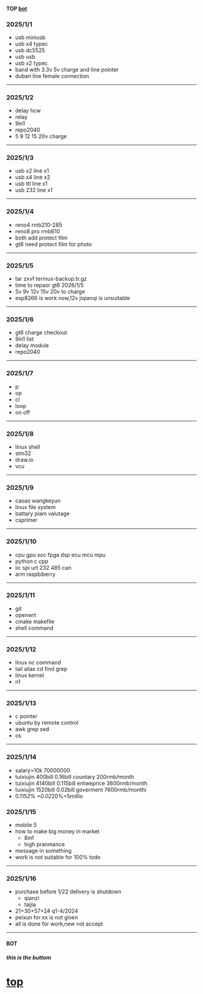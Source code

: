 #### TOP [bot](#bot)

### 2025/1/1
- usb miniusb
- usb x4 typec
- usb dc5525
- usb usb
- usb x2 typec
- band with 3.3v 5v charge and line pointer
- duban line  female connection
---
### 2025/1/2
- delay hcw
- relay
- 9in1
- repo2040
- 5 9 12 15 20v charge
---
### 2025/1/3
- usb x2 line x1
- usb x4 line x2
- usb ttl line x1
- usb 232 line x1
---
### 2025/1/4
- reno4 rmb210-285
- reno8 pro rmb610
- both add protect film
- gt6 need protect film for photo
---
### 2025/1/5
- tar zxvf termux-backup.tr.gz
- time to repaor gt6 2026/1/5
- 5v 9v 12v 15v 20v to charge
- esp8266 is work now,12v jiqianqi is unsuitable
---
### 2025/1/6
- gt6 charge checkout
- 9in1 list
- delay module
- repo2040
---
### 2025/1/7
- p
- op
- cl
- loop
- on off
----
### 2025/1/8
- linux shell
- stm32 
- draw.io
- vcu
---
### 2025/1/9
- caoas wangkeyun
- linux file system
- battary plam  valutage
- csprimer
---
### 2025/1/10
- cpu gpu soc fpga dsp ecu mcu mpu
- python c cpp
- iic spi urt 232 485 can
- arm raspbiberry 
---
### 2025/1/11
- git
- openwrt
- cmake makefile
- shell command
---
### 2025/1/12
- linux nc command
- tail alias cd  find grep
- linux kernel
- n1
---
### 2025/1/13
- c pointer
- ubuntu by remote control
- awk grep sed 
- os
---
### 2025/1/14
- salary>10k 70000000
- tuixiujin 400bill 0.16bill countary 200rmb/month
- tuixiujin 4140bill 0.115bill entweprice 3600rmb/month
- tuixiujin 1520bill 0.02bill goverment  7600rmb/monthi
- 0.115*2% +0.02*20%=5millio
### 2025/1/15
- mobile 5
- how to make big money in market 
   - 8in1
   - high pranmance
- message in something
- work is not suitable for 100% todo
---
### 2025/1/16
- purchase before 1/22 delivery is shutdown
  - qianzi
  - taijia
- 21+30+57+24 q1-4/2024
- peixun for xx is not given
- all is done for work,new not accept
---
#### BOT    
##### this is the buttom   
[top](#top)
===
